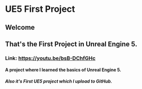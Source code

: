 # UE5 First Project
## Welcome
## That's the First Project in Unreal Engine 5.
### Link: https://youtu.be/bsB-DChfGHc
#### A project where I learned the basics of Unreal Engine 5.
##### Also it's First UE5 project which I upload to GitHub.
